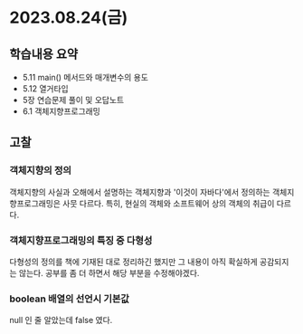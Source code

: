 # 2023.08.24(금)
## 학습내용 요약
- 5.11 main() 메서드와 매개변수의 용도
- 5.12 열거타입
- 5장 연습문제 풀이 및 오답노트
- 6.1 객체지향프로그래밍
## 고찰
### 객체지향의 정의
객체지향의 사실과 오해에서 설명하는 객체지향과 '이것이 자바다'에서 정의하는 객체지향프로그래밍은 사뭇 다르다.
특히, 현실의 객체와 소프트웨어 상의 객체의 취급이 다르다.
### 객체지향프로그래밍의 특징 중 다형성
다형성의 정의를 책에 기재된 대로 정리하긴 했지만 그 내용이 아직 확실하게 공감되지는 않는다.
공부를 좀 더 하면서 해당 부분을 수정해야겠다.
### boolean 배열의 선언시 기본값
null 인 줄 알았는데 false 였다.


